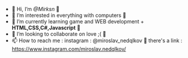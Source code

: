 - 👋 Hi, I’m _@Mirksn_ 😤
- 👀 I’m interested in everything with computers 🤑
- 🌱 I’m currently learning game and WEB development + __HTML,CSS,C#,Javascript__ 🥴
- 💞️ I’m looking to collaborate on love ;( 🤠
- 📫 How to reach me : instagram : @miroslav_nedqlkov 🥵 there's a link : https://www.instagram.com/miroslav.nedqlkov/ 

<!---
Mirksn/Mirksn is a ✨ special ✨ repository because its `README.md` (this file) appears on your GitHub profile.
You can click the Preview link to take a look at your changes.
--->
